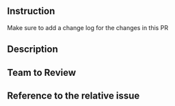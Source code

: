 ## Instruction
Make sure to add a change log for the changes in this PR

## Description
<description>

## Team to Review
<Team name to reiew this PR>

## Reference to the relative issue
<Issue reference>
